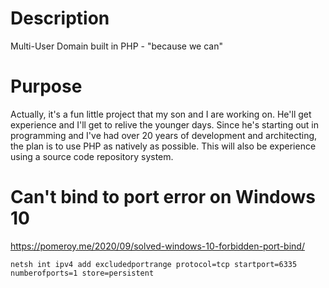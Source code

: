 # Description
Multi-User Domain built in PHP - "because we can"

# Purpose
Actually, it's a fun little project that my son and I are working on.  He'll get experience and I'll get to relive the younger days.  Since he's starting out in programming and I've had over 20 years of development and architecting, the plan is to use PHP as natively as possible.  This will also be experience using a source code repository system.

# Can't bind to port error on Windows 10
https://pomeroy.me/2020/09/solved-windows-10-forbidden-port-bind/

`netsh int ipv4 add excludedportrange protocol=tcp startport=6335 numberofports=1 store=persistent`
